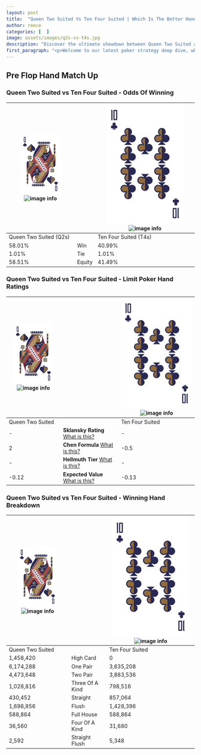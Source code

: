 ```yaml
---
layout: post
title:  "Queen Two Suited Vs Ten Four Suited | Which Is The Better Hand In Poker? A Complete Guide"
author: reece
categories: [  ]
image: assets/images/q2s-vs-t4s.jpg
description: "Discover the ultimate showdown between Queen Two Suited and Ten Four Suited in poker! Uncover the odds, strategies, and scenarios where one hand triumphs over the other. Get ready to up your poker game with this thrilling analysis."
first_paragraph: "<p>Welcome to our latest poker strategy deep dive, where we're pitting two distinct hands against each other in a high-stakes showdown: Queen Two Suited vs Ten Four Suited.</p><p>In the dynamic world of poker, every decision counts, and knowing which hand holds the upper hand is key to your success at the table.</p><p>In this article, we'll dissect these two hands, explore the scenarios where one dominates the other, and equip you with the knowledge to make strategic choices that can tip the odds in your favor.</p><p>Get ready to unravel the intriguing dynamics of these poker hands and elevate your game to new heights.</p>"
---
```




[comment]: # (sp0)

## Pre Flop Hand Match Up

<div class="table hand-ratings" markdown="1"> 



### Queen Two Suited vs Ten Four Suited - Odds Of Winning


    
| ![image info](assets/images/hand1/Q.png) ![image info](assets/images/hand1/2s.png) |  | ![image info](assets/images/hand2/T.png) ![image info](assets/images/hand2/4s.png) |
| -------- | -------- | -------- |
| Queen Two Suited (Q2s) |  | Ten Four Suited (T4s) |
| 58.01% | Win | 40.99% |
| 1.01% | Tie | 1.01% |
| 58.51% | Equity | 41.49% |




[comment]: # (sp1)



### Queen Two Suited vs Ten Four Suited - Limit Poker Hand Ratings


    
| ![image info](assets/images/hand1/Q.png) ![image info](assets/images/hand1/2s.png) |  | ![image info](assets/images/hand2/T.png) ![image info](assets/images/hand2/4s.png) |
| -------- | -------- | -------- |
| Queen Two Suited |  | Ten Four Suited |
| - | **Sklansky Rating** [What is this?](/sklansky-rating-explained) | - |
| 2 | **Chen Formula** [What is this?](/chen-formula-explained) | -0.5 |
| - | **Hellmuth Tier** [What is this?](/Hellmuth-tier-explained) | - |
| -0.12 | **Expected Value** [What is this?](/expected-value-explained) | -0.13 |




[comment]: # (sp2)



### Queen Two Suited vs Ten Four Suited - Winning Hand Breakdown


    
| ![image info](assets/images/hand1/Q.png) ![image info](assets/images/hand1/2s.png) |  | ![image info](assets/images/hand2/T.png) ![image info](assets/images/hand2/4s.png) |
| -------- | -------- | -------- |
| Queen Two Suited |  | Ten Four Suited |
| 1,458,420 | High Card | 0 |
| 6,174,288 | One Pair | 3,635,208 |
| 4,473,648 | Two Pair | 3,883,536 |
| 1,028,816 | Three Of A Kind | 798,516 |
| 430,452 | Straight | 857,064 |
| 1,698,856 | Flush | 1,428,396 |
| 588,864 | Full House | 588,864 |
| 36,560 | Four Of A Kind | 31,680 |
| 2,592 | Straight Flush | 5,348 |




[comment]: # (sp3)



</div>

[comment]: # (sp4)



[comment]: # (sp5)

